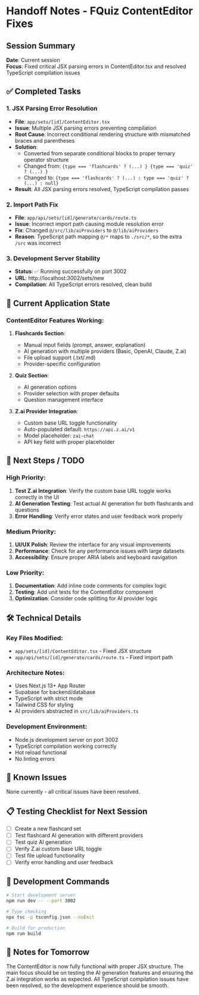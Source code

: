 # Handoff Notes - FQuiz ContentEditor Fixes

## Session Summary
**Date**: Current session  
**Focus**: Fixed critical JSX parsing errors in ContentEditor.tsx and resolved TypeScript compilation issues

## ✅ Completed Tasks

### 1. JSX Parsing Error Resolution
- **File**: `app/sets/[id]/ContentEditor.tsx`
- **Issue**: Multiple JSX parsing errors preventing compilation
- **Root Cause**: Incorrect conditional rendering structure with mismatched braces and parentheses
- **Solution**: 
  - Converted from separate conditional blocks to proper ternary operator structure
  - Changed from: `{type === 'flashcards' ? (...) } {type === 'quiz' ? (...) }`
  - Changed to: `{type === 'flashcards' ? (...) : type === 'quiz' ? (...) : null}`
- **Result**: All JSX parsing errors resolved, TypeScript compilation passes

### 2. Import Path Fix
- **File**: `app/api/sets/[id]/generate/cards/route.ts`
- **Issue**: Incorrect import path causing module resolution error
- **Fix**: Changed `@/src/lib/aiProviders` to `@/lib/aiProviders`
- **Reason**: TypeScript path mapping `@/*` maps to `./src/*`, so the extra `/src` was incorrect

### 3. Development Server Stability
- **Status**: ✅ Running successfully on port 3002
- **URL**: http://localhost:3002/sets/new
- **Compilation**: All TypeScript errors resolved, clean build

## 🎯 Current Application State

### ContentEditor Features Working:
1. **Flashcards Section**:
   - Manual input fields (prompt, answer, explanation)
   - AI generation with multiple providers (Basic, OpenAI, Claude, Z.ai)
   - File upload support (.txt/.md)
   - Provider-specific configuration

2. **Quiz Section**:
   - AI generation options
   - Provider selection with proper defaults
   - Question management interface

3. **Z.ai Provider Integration**:
   - Custom base URL toggle functionality
   - Auto-populated default: `https://api.z.ai/v1`
   - Model placeholder: `zai-chat`
   - API key field with proper placeholder

## 🔄 Next Steps / TODO

### High Priority:
1. **Test Z.ai Integration**: Verify the custom base URL toggle works correctly in the UI
2. **AI Generation Testing**: Test actual AI generation for both flashcards and questions
3. **Error Handling**: Verify error states and user feedback work properly

### Medium Priority:
1. **UI/UX Polish**: Review the interface for any visual improvements
2. **Performance**: Check for any performance issues with large datasets
3. **Accessibility**: Ensure proper ARIA labels and keyboard navigation

### Low Priority:
1. **Documentation**: Add inline code comments for complex logic
2. **Testing**: Add unit tests for the ContentEditor component
3. **Optimization**: Consider code splitting for AI provider logic

## 🛠 Technical Details

### Key Files Modified:
- `app/sets/[id]/ContentEditor.tsx` - Fixed JSX structure
- `app/api/sets/[id]/generate/cards/route.ts` - Fixed import path

### Architecture Notes:
- Uses Next.js 13+ App Router
- Supabase for backend/database
- TypeScript with strict mode
- Tailwind CSS for styling
- AI providers abstracted in `src/lib/aiProviders.ts`

### Development Environment:
- Node.js development server on port 3002
- TypeScript compilation working correctly
- Hot reload functional
- No linting errors

## 🚨 Known Issues
None currently - all critical issues have been resolved.

## 📋 Testing Checklist for Next Session
- [ ] Create a new flashcard set
- [ ] Test flashcard AI generation with different providers
- [ ] Test quiz AI generation
- [ ] Verify Z.ai custom base URL toggle
- [ ] Test file upload functionality
- [ ] Verify error handling and user feedback

## 🔧 Development Commands
```bash
# Start development server
npm run dev -- --port 3002

# Type checking
npx tsc -p tsconfig.json --noEmit

# Build for production
npm run build
```

## 📝 Notes for Tomorrow
The ContentEditor is now fully functional with proper JSX structure. The main focus should be on testing the AI generation features and ensuring the Z.ai integration works as expected. All TypeScript compilation issues have been resolved, so the development experience should be smooth.